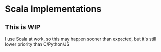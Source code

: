 # Scala Implementations
## This is WIP
I use Scala at work, so this may happen sooner than expected, but it's still lower priority than C/Python/JS